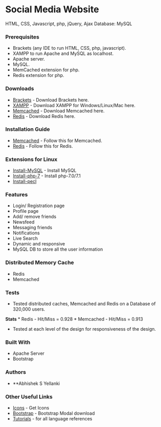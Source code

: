 # Social Media Website
HTML, CSS, Javascript, php, jQuery, Ajax Database: MySQL

### Prerequisites
* Brackets (any IDE to run HTML, CSS, php, javascript).
* XAMPP to run Apache and MySQL as localhost.
* Apache server.
* MySQL.
* MemCached extension for php.
* Redis extension for php.

### Downloads
* [Brackets](http://brackets.io/) - Download Brackets here.
* [XAMPP](https://www.apachefriends.org/download.html) - Download XAMPP for Windows/Linux/Mac here.
* [Memcached](https://memcached.org/) - Download Memcached here.
* [Redis](https://redis.io/download) - Download Redis here. 

### Installation Guide
* [Memcached](https://github.com/memcached/memcached/wiki/ReleaseNotes150) - Follow this for Memcached.
* [Redis](https://redis.io/download#installation) - Follow this for Redis.

### Extensions for Linux
* [Install-MySQL](https://help.ubuntu.com/lts/serverguide/mysql.html) - Install MySQL
* [Install-php-7](https://askubuntu.com/questions/705880/how-to-install-php-7) - Install php-7.0/7.1
* [Install-pecl](http://www.mkfoster.com/2009/01/04/how-to-install-a-php-pecl-extensionmodule-on-ubuntu/) 

### Features
* Login/ Registration page
* Profile page
* Add/ remove friends
* Newsfeed
* Messaging friends
* Notifications
* Live Search
* Dynamic and responsive
* MySQL DB to store all the user information

### Distributed Memory Cache
* Redis
* Memcached

### Tests
* Tested distributed caches, Memcached and Redis on a  Database of 320,000 users. 

**Stats**
    * Redis - Hit/Miss = 0.928
    * Memcached - Hit/Miss = 0.913
* Tested at each level of the design for responsiveness of the design.

### Built With
* Apache Server
* Bootstrap

### Authors
* **Abhishek S Yellanki

### Other Useful Links
* [Icons](https://www.iconfinder.com/) - Get Icons
* [Bootstrap](https://getbootstrap.com/docs/3.3/javascript/) - Bootstrap Modal download
* [Tutorials](https://www.tutorialspoint.com/web_development_tutorials.htm) - for all language references
